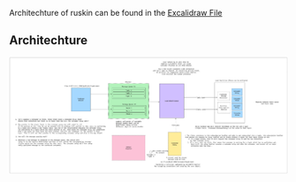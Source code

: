 Architechture of ruskin can be found in the [Excalidraw File](https://excalidraw.com/#room=87fe025d9fe0537db706,FP3otcFfJ4qEnQnfA9ocOw)

## Architechture 
![Ruskin Architecture](./ruskin.excalidraw.png)